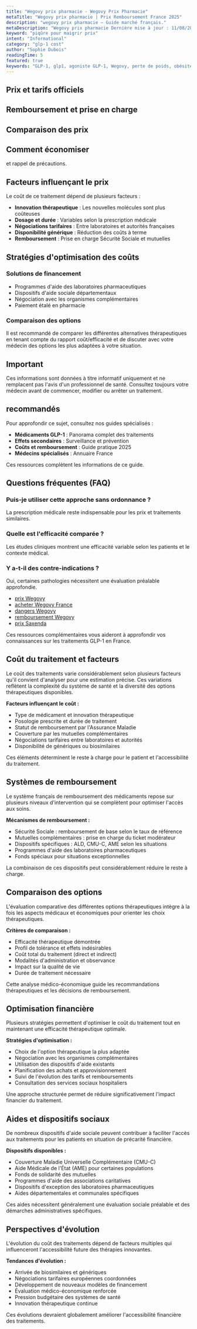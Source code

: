 ```yaml
---
title: "Wegovy prix pharmacie - Wegovy Prix Pharmacie"
metaTitle: "Wegovy prix pharmacie | Prix Remboursement France 2025"
description: "wegovy prix pharmacie — Guide marché français."
metaDescription: "Wegovy prix pharmacie Dernière mise à jour : 11/08/2025 Prix et tarifs officiels [Détails des tarifs à développer Découvrez tout sur GLP-1 en France."
keyword: "piqûre pour maigrir prix"
intent: "Informational"
category: "glp-1 cost"
author: "Sophie Dubois"
readingTime: 5
featured: true
keywords: "GLP-1, glp1, agoniste GLP-1, Wegovy, perte de poids, obésité, prix"
---
```


## Prix et tarifs officiels

## Remboursement et prise en charge

## Comparaison des prix

## Comment économiser

 et rappel de précautions.

## Facteurs influençant le prix

Le coût de ce traitement dépend de plusieurs facteurs :

- **Innovation thérapeutique** : Les nouvelles molécules sont plus coûteuses
- **Dosage et durée** : Variables selon la prescription médicale  
- **Négociations tarifaires** : Entre laboratoires et autorités françaises
- **Disponibilité générique** : Réduction des coûts à terme
- **Remboursement** : Prise en charge Sécurité Sociale et mutuelles

## Stratégies d'optimisation des coûts

### Solutions de financement
- Programmes d'aide des laboratoires pharmaceutiques
- Dispositifs d'aide sociale départementaux
- Négociation avec les organismes complémentaires
- Paiement étalé en pharmacie

### Comparaison des options
Il est recommandé de comparer les différentes alternatives thérapeutiques en tenant compte du rapport coût/efficacité et de discuter avec votre médecin des options les plus adaptées à votre situation.

## Important

 Ces informations sont données à titre informatif uniquement et ne remplacent pas l'avis d'un professionnel de santé. Consultez toujours votre médecin avant de commencer, modifier ou arrêter un traitement.

##  recommandés

Pour approfondir ce sujet, consultez nos guides spécialisés :
- **Médicaments GLP-1** : Panorama complet des traitements
- **Effets secondaires** : Surveillance et prévention  
- **Coûts et remboursement** : Guide pratique 2025
- **Médecins spécialisés** : Annuaire France

Ces ressources complètent les informations de ce guide.

## Questions fréquentes (FAQ)

### Puis-je utiliser cette approche sans ordonnance ?
La prescription médicale reste indispensable pour les prix et traitements similaires.

### Quelle est l'efficacité comparée ?
Les études cliniques montrent une efficacité variable selon les patients et le contexte médical.

### Y a-t-il des contre-indications ?
Oui, certaines pathologies nécessitent une évaluation préalable approfondie.

- [prix Wegovy](../glp1-cout/wegovy-prix/)
- [acheter Wegovy France](../glp1-cout/acheter-wegovy-en-france/)
- [dangers Wegovy](../effets-secondaires-glp1/wegovy-danger/)
- [remboursement Wegovy](../glp1-cout/wegovy-remboursement-mutuelle/)
- [prix Saxenda](../medicaments-glp1/saxenda-prix/)

Ces ressources complémentaires vous aideront à approfondir vos connaissances sur les traitements GLP-1 en France.

## Coût du traitement et facteurs
Le coût des traitements varie considérablement selon plusieurs facteurs qu'il convient d'analyser pour une estimation précise. Ces variations reflètent la complexité du système de santé et la diversité des options thérapeutiques disponibles.

**Facteurs influençant le coût :**
- Type de médicament et innovation thérapeutique
- Posologie prescrite et durée de traitement
- Statut de remboursement par l'Assurance Maladie
- Couverture par les mutuelles complémentaires
- Négociations tarifaires entre laboratoires et autorités
- Disponibilité de génériques ou biosimilaires

Ces éléments déterminent le reste à charge pour le patient et l'accessibilité du traitement.

## Systèmes de remboursement
Le système français de remboursement des médicaments repose sur plusieurs niveaux d'intervention qui se complètent pour optimiser l'accès aux soins.

**Mécanismes de remboursement :**
- Sécurité Sociale : remboursement de base selon le taux de référence
- Mutuelles complémentaires : prise en charge du ticket modérateur
- Dispositifs spécifiques : ALD, CMU-C, AME selon les situations
- Programmes d'aide des laboratoires pharmaceutiques
- Fonds spéciaux pour situations exceptionnelles

La combinaison de ces dispositifs peut considérablement réduire le reste à charge.

## Comparaison des options
L'évaluation comparative des différentes options thérapeutiques intègre à la fois les aspects médicaux et économiques pour orienter les choix thérapeutiques.

**Critères de comparaison :**
- Efficacité thérapeutique démontrée
- Profil de tolérance et effets indésirables
- Coût total du traitement (direct et indirect)
- Modalités d'administration et observance
- Impact sur la qualité de vie
- Durée de traitement nécessaire

Cette analyse médico-économique guide les recommandations thérapeutiques et les décisions de remboursement.

## Optimisation financière
Plusieurs stratégies permettent d'optimiser le coût du traitement tout en maintenant une efficacité thérapeutique optimale.

**Stratégies d'optimisation :**
- Choix de l'option thérapeutique la plus adaptée
- Négociation avec les organismes complémentaires
- Utilisation des dispositifs d'aide existants
- Planification des achats et approvisionnement
- Suivi de l'évolution des tarifs et remboursements
- Consultation des services sociaux hospitaliers

Une approche structurée permet de réduire significativement l'impact financier du traitement.

## Aides et dispositifs sociaux
De nombreux dispositifs d'aide sociale peuvent contribuer à faciliter l'accès aux traitements pour les patients en situation de précarité financière.

**Dispositifs disponibles :**
- Couverture Maladie Universelle Complémentaire (CMU-C)
- Aide Médicale de l'État (AME) pour certaines populations
- Fonds de solidarité des mutuelles
- Programmes d'aide des associations caritatives
- Dispositifs d'exception des laboratoires pharmaceutiques
- Aides départementales et communales spécifiques

Ces aides nécessitent généralement une évaluation sociale préalable et des démarches administratives spécifiques.

## Perspectives d'évolution
L'évolution du coût des traitements dépend de facteurs multiples qui influenceront l'accessibilité future des thérapies innovantes.

**Tendances d'évolution :**
- Arrivée de biosimilaires et génériques
- Négociations tarifaires européennes coordonnées
- Développement de nouveaux modèles de financement
- Évaluation médico-économique renforcée
- Pression budgétaire des systèmes de santé
- Innovation thérapeutique continue

Ces évolutions devraient globalement améliorer l'accessibilité financière des traitements.

